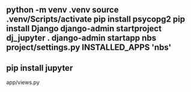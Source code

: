 python -m venv .venv
source .venv/Scripts/activate
pip install psycopg2
pip install Django
django-admin startproject dj_jupyter .
django-admin startapp nbs
project/settings.py INSTALLED_APPS 'nbs'
----------------------------------------
pip install jupyter
-------------------

app/views.py